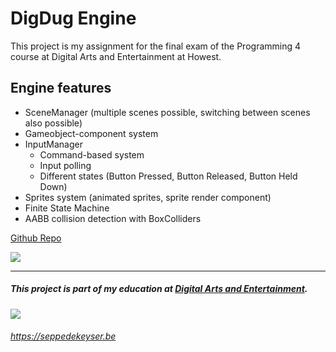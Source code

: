 # DigDug Engine
This project is my assignment for the final exam of the Programming 4 course at Digital Arts and Entertainment at Howest.

## Engine features
- SceneManager (multiple scenes possible, switching between scenes also possible)
- Gameobject-component system
- InputManager
	- Command-based system
	- Input polling
	- Different states (Button Pressed, Button Released, Button Held Down)
- Sprites system (animated sprites, sprite render component)
- Finite State Machine
- AABB collision detection with BoxColliders

[Github Repo](https://github.com/SeppahBaws/DigDug-Engine-Prog4)

![](https://seppedekeyser.be/img-ext/DigDug-Engine/DigDug-Showcase.png)

---
##### This project is part of my education at [Digital Arts and Entertainment](http://digitalartsandentertainment.be).
![](https://seppedekeyser.be/img-ext/DAE_Howest_logo.png)

###### https://seppedekeyser.be

